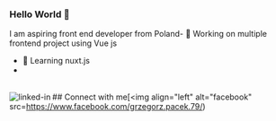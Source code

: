 ### Hello World 👋
I am aspiring front end developer from Poland- 🔭 Working on multiple frontend project using Vue js
- 🌱 Learning nuxt.js
- 
<br>## Connect with me[<img align="left" alt="linked-in" src="https://img.shields.io/badge/linkedin-%230077B5.svg?&style=for-the-badge&logo=linkedin&logoColor=white" />](https://www.linkedin.com/in/mohammad-faisal-2665b5134)[<img align="left" alt="facebook" src=https://www.facebook.com/grzegorz.pacek.79/)


